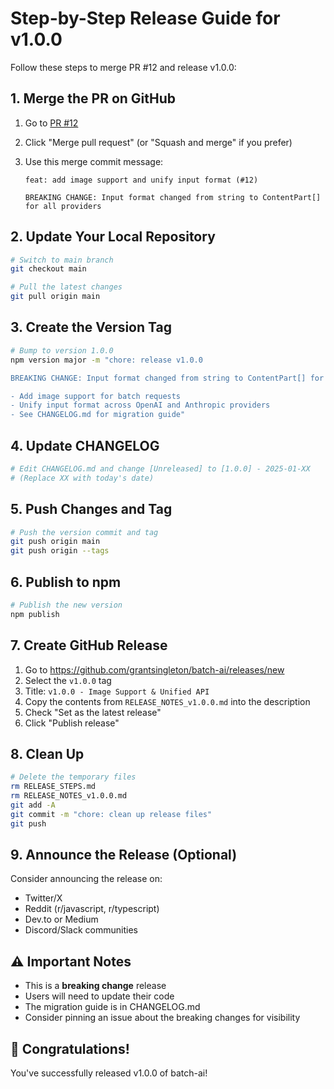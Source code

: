 # Step-by-Step Release Guide for v1.0.0

Follow these steps to merge PR #12 and release v1.0.0:

## 1. Merge the PR on GitHub

1. Go to [PR #12](https://github.com/grantsingleton/batch-ai/pull/12)
2. Click "Merge pull request" (or "Squash and merge" if you prefer)
3. Use this merge commit message:

   ```
   feat: add image support and unify input format (#12)

   BREAKING CHANGE: Input format changed from string to ContentPart[] for all providers
   ```

## 2. Update Your Local Repository

```bash
# Switch to main branch
git checkout main

# Pull the latest changes
git pull origin main
```

## 3. Create the Version Tag

```bash
# Bump to version 1.0.0
npm version major -m "chore: release v1.0.0

BREAKING CHANGE: Input format changed from string to ContentPart[] for all providers

- Add image support for batch requests
- Unify input format across OpenAI and Anthropic providers
- See CHANGELOG.md for migration guide"
```

## 4. Update CHANGELOG

```bash
# Edit CHANGELOG.md and change [Unreleased] to [1.0.0] - 2025-01-XX
# (Replace XX with today's date)
```

## 5. Push Changes and Tag

```bash
# Push the version commit and tag
git push origin main
git push origin --tags
```

## 6. Publish to npm

```bash
# Publish the new version
npm publish
```

## 7. Create GitHub Release

1. Go to https://github.com/grantsingleton/batch-ai/releases/new
2. Select the `v1.0.0` tag
3. Title: `v1.0.0 - Image Support & Unified API`
4. Copy the contents from `RELEASE_NOTES_v1.0.0.md` into the description
5. Check "Set as the latest release"
6. Click "Publish release"

## 8. Clean Up

```bash
# Delete the temporary files
rm RELEASE_STEPS.md
rm RELEASE_NOTES_v1.0.0.md
git add -A
git commit -m "chore: clean up release files"
git push
```

## 9. Announce the Release (Optional)

Consider announcing the release on:

- Twitter/X
- Reddit (r/javascript, r/typescript)
- Dev.to or Medium
- Discord/Slack communities

## ⚠️ Important Notes

- This is a **breaking change** release
- Users will need to update their code
- The migration guide is in CHANGELOG.md
- Consider pinning an issue about the breaking changes for visibility

## 🎉 Congratulations!

You've successfully released v1.0.0 of batch-ai!
